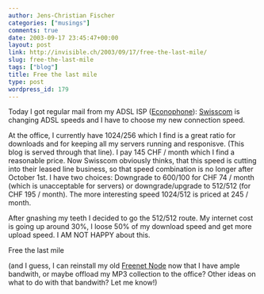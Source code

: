 ```yaml
---
author: Jens-Christian Fischer
categories: ["musings"]
comments: true
date: 2003-09-17 23:45:47+00:00
layout: post
link: http://invisible.ch/2003/09/17/free-the-last-mile/
slug: free-the-last-mile
tags: ["blog"]
title: Free the last mile
type: post
wordpress_id: 179
---
```


Today I got regular mail from my ADSL ISP ([Econophone](http://www.econophone.ch)): [Swisscom](http://www.swisscom.ch) is changing ADSL speeds and I have to choose my new connection speed. 

At the office, I currently have 1024/256 which I find is a great ratio for downloads and for keeping all my servers running and responisve. (This blog is served through that line). I pay 145 CHF / month which I find a reasonable price. Now Swisscom obviously thinks, that this speed is cutting into their leased line business, so that speed combination is no longer after October 1st. I have two choices: Downgrade to 600/100 for CHF 74 / month (which is unacceptable for servers) or downgrade/upgrade to 512/512 (for CHF 195 / month). The more interesting speed 1024/512 is priced at 245 / month. 

After gnashing my teeth I decided to go the 512/512 route. My internet cost is going up around 30%, I loose 50% of my download speed and get more upload speed. I AM NOT HAPPY about this.

Free the last mile

(and I guess, I can reinstall my old [Freenet Node](http://freenetproject.org) now that I have ample bandwith, or maybe offload my MP3 collection to the office? Other ideas on what to do with that bandwith? Let me know!)
